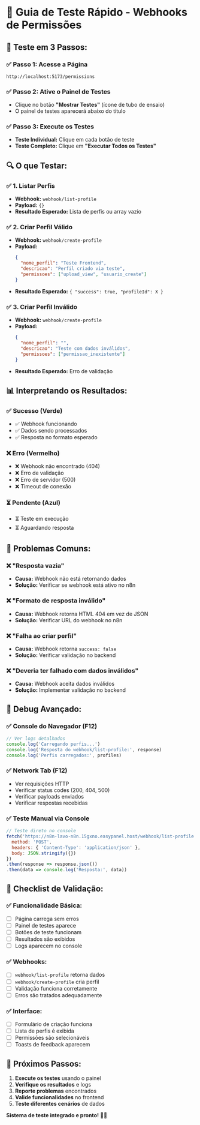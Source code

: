 # 🚀 Guia de Teste Rápido - Webhooks de Permissões

## 🎯 **Teste em 3 Passos:**

### **✅ Passo 1: Acesse a Página**
```
http://localhost:5173/permissions
```

### **✅ Passo 2: Ative o Painel de Testes**
- Clique no botão **"Mostrar Testes"** (ícone de tubo de ensaio)
- O painel de testes aparecerá abaixo do título

### **✅ Passo 3: Execute os Testes**
- **Teste Individual:** Clique em cada botão de teste
- **Teste Completo:** Clique em **"Executar Todos os Testes"**

## 🔍 **O que Testar:**

### **✅ 1. Listar Perfis**
- **Webhook:** `webhook/list-profile`
- **Payload:** `{}`
- **Resultado Esperado:** Lista de perfis ou array vazio

### **✅ 2. Criar Perfil Válido**
- **Webhook:** `webhook/create-profile`
- **Payload:** 
  ```json
  {
    "nome_perfil": "Teste Frontend",
    "descricao": "Perfil criado via teste",
    "permissoes": ["upload_view", "usuario_create"]
  }
  ```
- **Resultado Esperado:** `{ "success": true, "profileId": X }`

### **✅ 3. Criar Perfil Inválido**
- **Webhook:** `webhook/create-profile`
- **Payload:** 
  ```json
  {
    "nome_perfil": "",
    "descricao": "Teste com dados inválidos",
    "permissoes": ["permissao_inexistente"]
  }
  ```
- **Resultado Esperado:** Erro de validação

## 📊 **Interpretando os Resultados:**

### **✅ Sucesso (Verde)**
- ✅ Webhook funcionando
- ✅ Dados sendo processados
- ✅ Resposta no formato esperado

### **❌ Erro (Vermelho)**
- ❌ Webhook não encontrado (404)
- ❌ Erro de validação
- ❌ Erro de servidor (500)
- ❌ Timeout de conexão

### **⏳ Pendente (Azul)**
- ⏳ Teste em execução
- ⏳ Aguardando resposta

## 🚨 **Problemas Comuns:**

### **❌ "Resposta vazia"**
- **Causa:** Webhook não está retornando dados
- **Solução:** Verificar se webhook está ativo no n8n

### **❌ "Formato de resposta inválido"**
- **Causa:** Webhook retorna HTML 404 em vez de JSON
- **Solução:** Verificar URL do webhook no n8n

### **❌ "Falha ao criar perfil"**
- **Causa:** Webhook retorna `success: false`
- **Solução:** Verificar validação no backend

### **❌ "Deveria ter falhado com dados inválidos"**
- **Causa:** Webhook aceita dados inválidos
- **Solução:** Implementar validação no backend

## 🔧 **Debug Avançado:**

### **✅ Console do Navegador (F12)**
```javascript
// Ver logs detalhados
console.log('Carregando perfis...')
console.log('Resposta do webhook/list-profile:', response)
console.log('Perfis carregados:', profiles)
```

### **✅ Network Tab (F12)**
- Ver requisições HTTP
- Verificar status codes (200, 404, 500)
- Verificar payloads enviados
- Verificar respostas recebidas

### **✅ Teste Manual via Console**
```javascript
// Teste direto no console
fetch('https://n8n-lavo-n8n.15gxno.easypanel.host/webhook/list-profile', {
  method: 'POST',
  headers: { 'Content-Type': 'application/json' },
  body: JSON.stringify({})
})
.then(response => response.json())
.then(data => console.log('Resposta:', data))
```

## 🎯 **Checklist de Validação:**

### **✅ Funcionalidade Básica:**
- [ ] Página carrega sem erros
- [ ] Painel de testes aparece
- [ ] Botões de teste funcionam
- [ ] Resultados são exibidos
- [ ] Logs aparecem no console

### **✅ Webhooks:**
- [ ] `webhook/list-profile` retorna dados
- [ ] `webhook/create-profile` cria perfil
- [ ] Validação funciona corretamente
- [ ] Erros são tratados adequadamente

### **✅ Interface:**
- [ ] Formulário de criação funciona
- [ ] Lista de perfis é exibida
- [ ] Permissões são selecionáveis
- [ ] Toasts de feedback aparecem

## 🚀 **Próximos Passos:**

1. **Execute os testes** usando o painel
2. **Verifique os resultados** e logs
3. **Reporte problemas** encontrados
4. **Valide funcionalidades** no frontend
5. **Teste diferentes cenários** de dados

**Sistema de teste integrado e pronto!** 🎯✨
